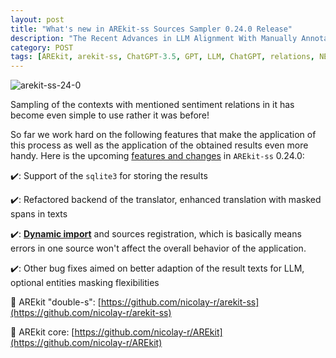 ```yaml
---
layout: post
title: "What's new in AREkit-ss Sources Sampler 0.24.0 Release"
description: "The Recent Advances in LLM Alignment With Manually Annotated Relations in Mass-Media News"
category: POST
tags: [AREkit, arekit-ss, ChatGPT-3.5, GPT, LLM, ChatGPT, relations, NEREL, dataset, analysis, reasoning, sampling]
---
```

![arekit-ss-24-0](https://github.com/nicolay-r/blog/assets/14871187/1e9a4372-6d26-4655-87ae-b82446a8cd3d)

Sampling of the contexts with mentioned sentiment relations in it has become even simple to use rather it was before! 

So far we work hard on the following features that make the application of this process as well as the application of the obtained results even more handy.
Here is the upcoming [features and changes](https://github.com/nicolay-r/arekit-ss/issues/53) in `AREkit-ss` 0.24.0:

✔️: Support of the `sqlite3` for storing the results

✔️: Refactored backend of the translator, enhanced translation with masked spans in texts

✔️: [**Dynamic import**](https://github.com/nicolay-r/arekit-ss/issues/62) and sources registration, which is basically means errors in one source won't affect the overall behavior of the application.

✔️: Other bug fixes aimed on better adaption of the result texts for LLM, optional entities masking flexibilities


🌟 AREkit "double-s": [https://github.com/nicolay-r/arekit-ss](https://github.com/nicolay-r/arekit-ss)

🌟 AREkit core: [https://github.com/nicolay-r/AREkit](https://github.com/nicolay-r/AREkit)
